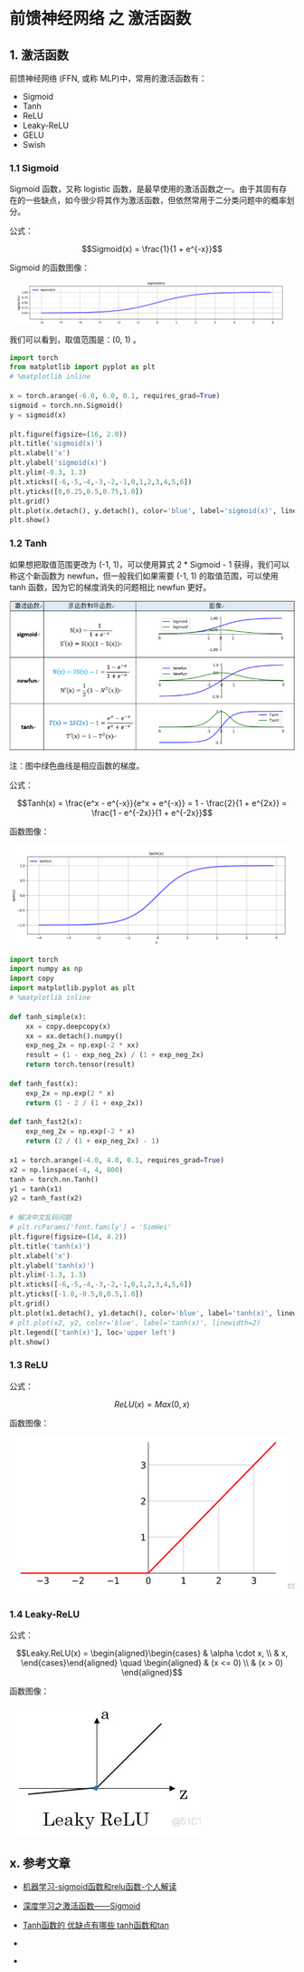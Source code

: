# 前馈神经网络 之 激活函数

## 1. 激活函数

前馈神经网络 (FFN, 或称 MLP)中，常用的激活函数有：

- Sigmoid
- Tanh
- ReLU
- Leaky-ReLU
- GELU
- Swish

### 1.1 Sigmoid

Sigmoid 函数，又称 logistic 函数，是最早使用的激活函数之一。由于其固有存在的一些缺点，如今很少将其作为激活函数，但依然常用于二分类问题中的概率划分。

公式：

$$Sigmoid(x) = \frac{1}{1 + e^{-x}}$$

Sigmoid 的函数图像：

![Sigmoid 函数图像](./images/sigmoid-graph.png)

我们可以看到，取值范围是：(0, 1) 。

```python
import torch
from matplotlib import pyplot as plt
# %matplotlib inline

x = torch.arange(-6.0, 6.0, 0.1, requires_grad=True)
sigmoid = torch.nn.Sigmoid()
y = sigmoid(x)

plt.figure(figsize=(16, 2.0))
plt.title('sigmoid(x)')
plt.xlabel('x')
plt.ylabel('sigmoid(x)')
plt.ylim(-0.3, 1.3)
plt.xticks([-6,-5,-4,-3,-2,-1,0,1,2,3,4,5,6])
plt.yticks([0,0.25,0.5,0.75,1.0])
plt.grid()
plt.plot(x.detach(), y.detach(), color='blue', label='sigmoid(x)', linewidth=1)
plt.show()
```

### 1.2 Tanh

如果想把取值范围更改为 (-1, 1)，可以使用算式 2 * Sigmoid - 1 获得，我们可以称这个新函数为 newfun，但一般我们如果需要 (-1, 1) 的取值范围，可以使用 tanh 函数，因为它的梯度消失的问题相比 newfun 更好。

![Sigmoid，newfun和Tanh的比较](./images/sigmoid-newfunc-tanh-compare.png)

注：图中绿色曲线是相应函数的梯度。

公式：

$$Tanh(x) = \frac{e^x - e^{-x}}{e^x + e^{-x}} = 1 - \frac{2}{1 + e^{2x}} = \frac{1 - e^{-2x}}{1 + e^{-2x}}$$

函数图像：

![Tanh 函数图像](./images/tanh-graph.png)

```python
import torch
import numpy as np
import copy
import matplotlib.pyplot as plt
# %matplotlib inline

def tanh_simple(x):
    xx = copy.deepcopy(x)
    xx = xx.detach().numpy()
    exp_neg_2x = np.exp(-2 * xx)
    result = (1 - exp_neg_2x) / (1 + exp_neg_2x)
    return torch.tensor(result)

def tanh_fast(x):
    exp_2x = np.exp(2 * x)
    return (1 - 2 / (1 + exp_2x))

def tanh_fast2(x):
    exp_neg_2x = np.exp(-2 * x)
    return (2 / (1 + exp_neg_2x) - 1)

x1 = torch.arange(-4.0, 4.0, 0.1, requires_grad=True)
x2 = np.linspace(-4, 4, 800)
tanh = torch.nn.Tanh()
y1 = tanh(x1)
y2 = tanh_fast(x2)

# 解决中文乱码问题
# plt.rcParams['font.family'] = 'SimHei'
plt.figure(figsize=(14, 4.2))
plt.title('tanh(x)')
plt.xlabel('x')
plt.ylabel('tanh(x)')
plt.ylim(-1.3, 1.3)
plt.xticks([-6,-5,-4,-3,-2,-1,0,1,2,3,4,5,6])
plt.yticks([-1.0,-0.5,0,0.5,1.0])
plt.grid()
plt.plot(x1.detach(), y1.detach(), color='blue', label='tanh(x)', linewidth=2)
# plt.plot(x2, y2, color='blue', label='tanh(x)', linewidth=2)
plt.legend(['tanh(x)'], loc='upper left')
plt.show()
```

### 1.3 ReLU

公式：

$$ReLU(x) = Max(0, x)$$

函数图像：

![ReLU 函数图像](./images/ReLU-graph.png)

### 1.4 Leaky-ReLU

公式：

$$Leaky.ReLU(x) = \begin{aligned}\begin{cases} & \alpha \cdot x, \\ & x, \end{cases}\end{aligned} \quad \begin{aligned} & (x <= 0) \\ & (x > 0) \end{aligned}$$

函数图像：

![Leaky-ReLU 函数图像](./images/Leaky-ReLU-graph.png)

## x. 参考文章

- [机器学习-sigmoid函数和relu函数-个人解读](https://blog.csdn.net/weixin_43327597/article/details/131645906)

- [深度学习之激活函数——Sigmoid](https://blog.csdn.net/m0_61787307/article/details/138857353)

- [Tanh函数的 优缺点有哪些 tanh函数和tan](https://blog.51cto.com/u_16213657/10357711)

- []()

- []()
